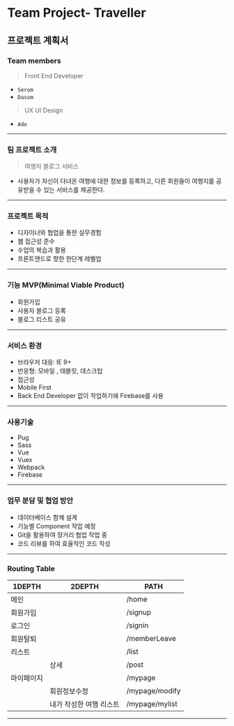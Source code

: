# Team Project- Traveller

## 프로젝트 계획서

### Team members

>  Front End Developer

- `Serom`
- `Dasom`

> UX UI Design

- `Ado`

---

### 팀 프로젝트 소개

> 여행지 블로그 서비스

- 사용자가 자신이 다녀온 여행에 대한 정보를 등록하고, 다른 회원들이 여행지를 공유받을 수 있는 서비스를 제공한다.

---

### 프로젝트 목적

- 디자이너와 협업을 통한 실무경험
- 웹 접근성 준수
- 수업의 복습과 활용
- 프론트앤드로 향한 한단계 레벨업

---

### 기능 MVP(Minimal Viable Product)

- 회원가입
- 사용자 블로그 등록
- 블로그 리스트 공유

---

### 서비스 환경

- 브라우저 대응: IE 9+
- 반응형: 모바일 , 태블릿, 데스크탑
- 접근성
- Mobile First
- Back End Developer 없이 작업하기에 Firebase를 사용

---

### 사용기술

- Pug
- Sass
- Vue
- Vuex
- Webpack
- Firebase

---

### 업무 분담 및 협업 방안

- 데이터베이스 함께 설계
- 기능별 Component 작업 예정
- Git을 활용하여 장거리 협업 작업 중
- 코드 리뷰를 하여 효율적인 코드 작성

---

### Routing Table

| 1DEPTH | 2DEPTH        | PATH           |
| ------ | ------------- | -------------- |
| 메인     |               | /home          |
| 회원가입   |               | /signup        |
| 로그인    |               | /signin        |
| 회원탈퇴   |               | /memberLeave   |
| 리스트    |               | /list          |
|        | 상세            | /post          |
| 마이페이지  |               | /mypage        |
|        | 회원정보수정        | /mypage/modify |
|        | 내가 작성한 여행 리스트 | /mypage/mylist |

---